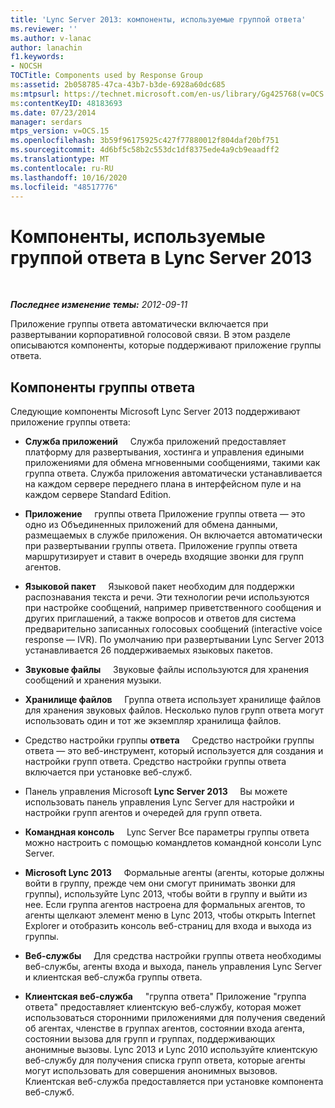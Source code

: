 ```yaml
---
title: 'Lync Server 2013: компоненты, используемые группой ответа'
ms.reviewer: ''
ms.author: v-lanac
author: lanachin
f1.keywords:
- NOCSH
TOCTitle: Components used by Response Group
ms:assetid: 2b058785-47ca-43b7-b3de-6928a60dc685
ms:mtpsurl: https://technet.microsoft.com/en-us/library/Gg425768(v=OCS.15)
ms:contentKeyID: 48183693
ms.date: 07/23/2014
manager: serdars
mtps_version: v=OCS.15
ms.openlocfilehash: 3b59f96175925c427f77880012f804daf20bf751
ms.sourcegitcommit: 4d6bf5c58b2c553dc1df8375ede4a9cb9eaadff2
ms.translationtype: MT
ms.contentlocale: ru-RU
ms.lasthandoff: 10/16/2020
ms.locfileid: "48517776"
---
```

# <a name="components-used-by-response-group-in-lync-server-2013"></a>Компоненты, используемые группой ответа в Lync Server 2013

<div data-xmlns="http://www.w3.org/1999/xhtml">

<div class="topic" data-xmlns="http://www.w3.org/1999/xhtml" data-msxsl="urn:schemas-microsoft-com:xslt" data-cs="https://msdn.microsoft.com/">

<div data-asp="https://msdn2.microsoft.com/asp">



</div>

<div id="mainSection">

<div id="mainBody">

<span> </span>

_**Последнее изменение темы:** 2012-09-11_

Приложение группы ответа автоматически включается при развертывании корпоративной голосовой связи. В этом разделе описываются компоненты, которые поддерживают приложение группы ответа.

<div>

## <a name="response-group-components"></a>Компоненты группы ответа

Следующие компоненты Microsoft Lync Server 2013 поддерживают приложение группы ответа:

  - **Служба приложений**     Служба приложений предоставляет платформу для развертывания, хостинга и управления едиными приложениями для обмена мгновенными сообщениями, такими как группа ответа. Служба приложения автоматически устанавливается на каждом сервере переднего плана в интерфейсном пуле и на каждом сервере Standard Edition.

  - **Приложение**     группы ответа Приложение группы ответа — это одно из Объединенных приложений для обмена данными, размещаемых в службе приложения. Он включается автоматически при развертывании группы ответа. Приложение группы ответа маршрутизирует и ставит в очередь входящие звонки для групп агентов.

  - **Языковой пакет**     Языковой пакет необходим для поддержки распознавания текста и речи. Эти технологии речи используются при настройке сообщений, например приветственного сообщения и других приглашений, а также вопросов и ответов для система предварительно записанных голосовых сообщений (interactive voice response — IVR). По умолчанию при развертывании Lync Server 2013 устанавливается 26 поддерживаемых языковых пакетов.

  - **Звуковые файлы**     Звуковые файлы используются для хранения сообщений и хранения музыки.

  - **Хранилище файлов**     Группа ответа использует хранилище файлов для хранения звуковых файлов. Несколько пулов групп ответа могут использовать один и тот же экземпляр хранилища файлов.

  - Средство настройки группы **ответа**     Средство настройки группы ответа — это веб-инструмент, который используется для создания и настройки групп ответа. Средство настройки группы ответа включается при установке веб-служб.

  - Панель управления Microsoft **Lync Server 2013**     Вы можете использовать панель управления Lync Server для настройки и настройки групп агентов и очередей для групп ответа.

  - **Командная консоль**     Lync Server Все параметры группы ответа можно настроить с помощью командлетов командной консоли Lync Server.

  - **Microsoft Lync 2013**     Формальные агенты (агенты, которые должны войти в группу, прежде чем они смогут принимать звонки для группы), используйте Lync 2013, чтобы войти в группу и выйти из нее. Если группа агентов настроена для формальных агентов, то агенты щелкают элемент меню в Lync 2013, чтобы открыть Internet Explorer и отобразить консоль веб-страниц для входа и выхода из группы.

  - **Веб-службы**     Для средства настройки группы ответа необходимы веб-службы, агенты входа и выхода, панель управления Lync Server и клиентская веб-служба группы ответа.

  - **Клиентская веб-служба**     "группа ответа" Приложение "группа ответа" предоставляет клиентскую веб-службу, которая может использоваться сторонними приложениями для получения сведений об агентах, членстве в группах агентов, состоянии входа агента, состоянии вызова для групп и группах, поддерживающих анонимные вызовы. Lync 2013 и Lync 2010 используйте клиентскую веб-службу для получения списка групп ответа, которые агенты могут использовать для совершения анонимных вызовов. Клиентская веб-служба предоставляется при установке компонента веб-служб.

</div>

</div>

<span> </span>

</div>

</div>

</div>

